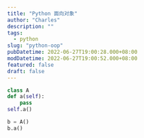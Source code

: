 ```yaml
---
title: "Python 面向对象"
author: "Charles"
description: ""
tags:
  - python
slug: "python-oop"
pubDatetime: 2022-06-27T19:00:28.000+08:00
modDatetime: 2022-06-27T19:00:52.000+08:00
featured: false
draft: false
---
```


```python
class A
def a(self):
    pass
self.a()

b = A()
b.a()
```
